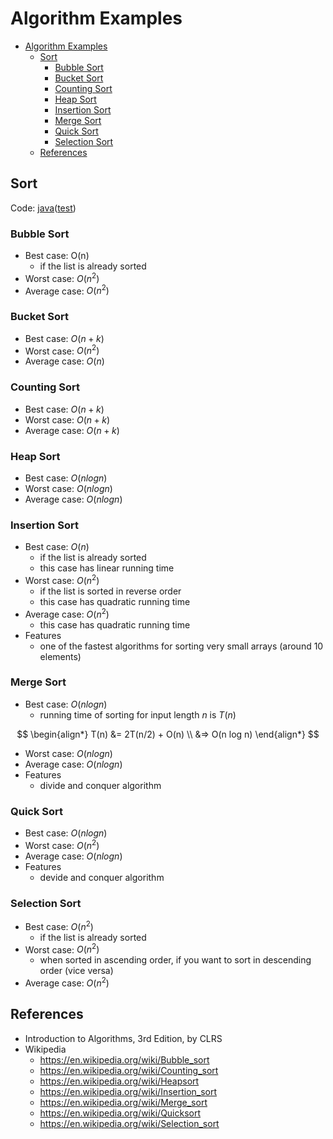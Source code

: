 # Algorithm Examples

- [Algorithm Examples](#algorithm-examples)
  - [Sort](#sort)
    - [Bubble Sort](#bubble-sort)
    - [Bucket Sort](#bucket-sort)
    - [Counting Sort](#counting-sort)
    - [Heap Sort](#heap-sort)
    - [Insertion Sort](#insertion-sort)
    - [Merge Sort](#merge-sort)
    - [Quick Sort](#quick-sort)
    - [Selection Sort](#selection-sort)
  - [References](#references)

## Sort

Code: [java](https://github.com/codejsha/algorithm-examples/tree/main/java-algorithms/src/main/java/com/example/demo/sort)([test](https://github.com/codejsha/algorithm-examples/tree/main/java-algorithms/src/test/java/com/example/demo/sort))

### Bubble Sort

- Best case: O(n)
  - if the list is already sorted
- Worst case: $O(n^2)$
- Average case: $O(n^2)$

### Bucket Sort

- Best case: $O(n + k)$
- Worst case: $O(n^2)$
- Average case: $O(n)$

### Counting Sort

- Best case: $O(n + k)$
- Worst case: $O(n + k)$
- Average case: $O(n + k)$

### Heap Sort

- Best case: $O(n log n)$
- Worst case: $O(n log n)$
- Average case: $O(n log n)$

### Insertion Sort

- Best case: $O(n)$
  - if the list is already sorted
  - this case has linear running time
- Worst case: $O(n^2)$
  - if the list is sorted in reverse order
  - this case has quadratic running time
- Average case: $O(n^2)$
  - this case has quadratic running time
- Features
  - one of the fastest algorithms for sorting very small arrays (around 10 elements)

### Merge Sort

- Best case: $O(n log n)$
  - running time of sorting for input length $n$ is $T(n)$

$$
\begin{align*}
T(n) &= 2T(n/2) + O(n) \\
     &=> O(n log n)
\end{align*}
$$

- Worst case: $O(n log n)$
- Average case: $O(n log n)$
- Features
  - divide and conquer algorithm

### Quick Sort

- Best case: $O(n log n)$
- Worst case: $O(n^2)$
- Average case: $O(n log n)$
- Features
  - devide and conquer algorithm

### Selection Sort

- Best case: $O(n^2)$
  - if the list is already sorted
- Worst case: $O(n^2)$
  - when sorted in ascending order, if you want to sort in descending order (vice versa)
- Average case: $O(n^2)$

## References

- Introduction to Algorithms, 3rd Edition, by CLRS
- Wikipedia
  - https://en.wikipedia.org/wiki/Bubble_sort
  - https://en.wikipedia.org/wiki/Counting_sort
  - https://en.wikipedia.org/wiki/Heapsort
  - https://en.wikipedia.org/wiki/Insertion_sort
  - https://en.wikipedia.org/wiki/Merge_sort
  - https://en.wikipedia.org/wiki/Quicksort
  - https://en.wikipedia.org/wiki/Selection_sort
